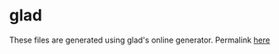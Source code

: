 # glad

These files are generated using glad's online generator. Permalink [here](https://gen.glad.sh/#generator=c&api=egl%3D1.5%2Cgles2%3D2.0&profile=gl%3Dcompatibility%2Cgles1%3Dcommon&extensions=EGL_EXT_image_dma_buf_import%2CEGL_EXT_image_dma_buf_import_modifiers%2CEGL_EXT_platform_base%2CEGL_EXT_platform_wayland%2CEGL_KHR_fence_sync%2CEGL_KHR_image_base%2CEGL_KHR_platform_gbm%2CEGL_KHR_platform_wayland%2CGL_APPLE_texture_max_level%2CGL_EXT_texture_format_BGRA8888%2CGL_OES_mapbuffer%2CGL_OES_vertex_array_object)

